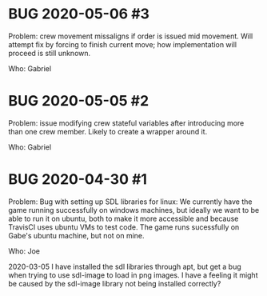 # BUG 2020-05-06 #3
Problem: crew movement missaligns if order is issued mid movement. Will attempt fix by forcing to finish current move; how implementation will proceed is still unknown.

Who: Gabriel

# BUG 2020-05-05 #2
Problem: issue modifying crew stateful variables after introducing more than one crew member. Likely to create a wrapper around it.

Who: Gabriel

# BUG 2020-04-30 #1

Problem: Bug with setting up SDL libraries for linux: We currently have the game running successfully on windows machines, but ideally we want to be able to run it on ubuntu, both to make it more accessible and because TravisCI uses ubuntu VMs to test code. The game runs sucessfully on Gabe's ubuntu machine, but not on mine.

Who: Joe

2020-03-05  I have installed the sdl libraries through apt, but get a bug when trying to use sdl-image to load in png images. I have a feeling it might be caused by the sdl-image library not being installed correctly?